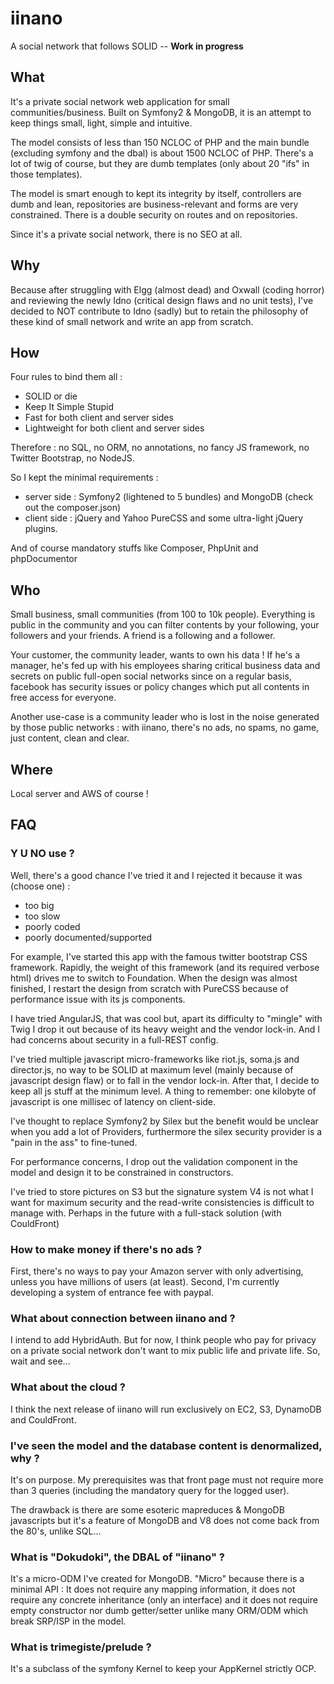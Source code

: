 # iinano
A social network that follows SOLID -- **Work in progress**

## What
It's a private social network web application for small communities/business.
Built on Symfony2 & MongoDB, it is an attempt to keep things small, light, simple
and intuitive.

The model consists of less than 150 NCLOC of PHP and the main bundle (excluding symfony and
the dbal) is about 1500 NCLOC of PHP. There's a lot of twig of course, but they are
dumb templates (only about 20 "ifs" in those templates).

The model is smart enough to kept its integrity by itself, controllers are dumb
and lean, repositories are business-relevant and forms are very constrained.
There is a double security on routes and on repositories.

Since it's a private social network, there is no SEO at all.

## Why
Because after struggling with Elgg (almost dead) and Oxwall (coding horror) and
reviewing the newly Idno (critical design flaws and no unit tests),
I've decided to NOT contribute to Idno (sadly) but to retain the philosophy of these
kind of small network and write an app from scratch.

## How
Four rules to bind them all :

* SOLID or die
* Keep It Simple Stupid
* Fast for both client and server sides
* Lightweight for both client and server sides

Therefore : no SQL, no ORM, no annotations, no fancy JS framework, no Twitter Bootstrap,
no NodeJS.

So I kept the minimal requirements :

* server side : Symfony2 (lightened to 5 bundles) and MongoDB (check out the composer.json)
* client side : jQuery and Yahoo PureCSS and some ultra-light jQuery plugins.

And of course mandatory stuffs like Composer, PhpUnit and phpDocumentor

## Who
Small business, small communities (from 100 to 10k people).
Everything is public in the community and you can filter contents by your following,
your followers and your friends. A friend is a following and a follower.

Your customer, the community leader, wants to own his data ! If he's a manager, he's fed up
with his employees sharing critical business data and secrets
on public full-open social networks since on a regular basis, facebook
has security issues or policy changes which put all contents in free access
for everyone.

Another use-case is a community leader who is lost in the noise generated
by those public networks : with iinano, there's no ads, no spams, no game, just
content, clean and clear.

## Where
Local server and AWS of course !

## FAQ

### Y U NO use <insert your favorite piece of software here> ?
Well, there's a good chance I've tried it and I rejected it because it was (choose one) :

* too big
* too slow
* poorly coded
* poorly documented/supported

For example, I've started this app with the famous twitter bootstrap CSS framework.
Rapidly, the weight of this framework (and its required verbose html) drives me
to switch to Foundation. When the design was almost finished, I restart the design
from scratch with PureCSS because of performance issue with its js components.

I have tried AngularJS, that was cool but, apart its difficulty to "mingle" with Twig
I drop it out because of its heavy weight and the vendor lock-in. And I had concerns about
security in a full-REST config.

I've tried multiple javascript micro-frameworks like riot.js, soma.js and
director.js, no way to be SOLID at maximum level (mainly because of javascript
design flaw) or to fall in the vendor lock-in. After that, I decide to keep
all js stuff at the minimum level. A thing to remember:  one kilobyte of javascript
is one millisec of latency on client-side.

I've thought to replace Symfony2 by Silex but the benefit would be unclear when
you add a lot of Providers, furthermore the silex security provider is a
"pain in the ass" to fine-tuned.

For performance concerns, I drop out the validation component in the model and
design it to be constrained in constructors.

I've tried to store pictures on S3 but the signature system V4 is not what
I want for maximum security and the read-write consistencies is difficult to
manage with. Perhaps in the future with a full-stack solution (with CouldFront)

### How to make money if there's no ads ?

First, there's no ways to pay your Amazon server with only advertising,
unless you have millions of users (at least). Second, I'm currently developing a
system of entrance fee with paypal.

### What about connection between iinano and <insert your favorite social network> ?

I intend to add HybridAuth. But for now, I think people who pay for privacy on
a private social network don't want to mix public life and private life. So,
wait and see...

### What about the cloud ?

I think the next release of iinano will run exclusively on EC2, S3, DynamoDB
and CouldFront.

### I've seen the model and the database content is denormalized, why ?

It's on purpose. My prerequisites was that front page must not require more
than 3 queries (including the mandatory query for the logged user).

The drawback is there are some esoteric mapreduces & MongoDB javascripts
but it's a feature of MongoDB and V8 does not come back from the 80's,
unlike SQL...

### What is "Dokudoki", the DBAL of "iinano" ?

It's a micro-ODM I've created for MongoDB. "Micro" because there is a minimal API :
It does not require any mapping information, it does not require
any concrete inheritance (only an interface)
and it does not require empty constructor nor dumb getter/setter
unlike many ORM/ODM which break SRP/ISP in the model.

### What is trimegiste/prelude ?

It's a subclass of the symfony Kernel to keep your AppKernel strictly OCP.
